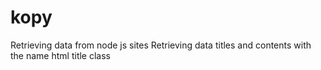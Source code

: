 # kopy
Retrieving data from node js sites Retrieving data titles and contents with the name html title class
